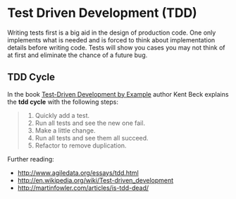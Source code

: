 # Test Driven Development (TDD)
Writing tests first is a big aid in the design of production code. One only implements what is needed and is forced to think about implementation details before writing code. Tests will show you cases you may not think of at first and eliminate the chance of a future bug.

## TDD Cycle
In the book [Test-Driven Development by Example](http://www.amazon.com/dp/0321146530/) author Kent Beck explains the **tdd cycle** with the following steps:

>1. Quickly add a test.
>2. Run all tests and see the new one fail.
>3. Make a little change.
>4. Run all tests and see them all succeed.
>5. Refactor to remove duplication.

Further reading:
- http://www.agiledata.org/essays/tdd.html
- http://en.wikipedia.org/wiki/Test-driven_development
- http://martinfowler.com/articles/is-tdd-dead/
